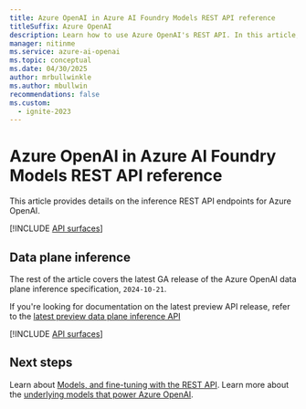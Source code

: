 ```yaml
---
title: Azure OpenAI in Azure AI Foundry Models REST API reference
titleSuffix: Azure OpenAI
description: Learn how to use Azure OpenAI's REST API. In this article, you learn about authorization options,  how to structure a request and receive a response.
manager: nitinme
ms.service: azure-ai-openai
ms.topic: conceptual
ms.date: 04/30/2025
author: mrbullwinkle 
ms.author: mbullwin
recommendations: false
ms.custom:
  - ignite-2023
---
```


# Azure OpenAI in Azure AI Foundry Models REST API reference

This article provides details on the inference REST API endpoints for Azure OpenAI.

[!INCLUDE [API surfaces](./includes/api-surface.md)]

## Data plane inference

The rest of the article covers the latest GA release of the Azure OpenAI data plane inference specification, `2024-10-21`.

If you're looking for documentation on the latest preview API release, refer to the [latest preview data plane inference API](./reference-preview.md)

[!INCLUDE [API surfaces](./includes/api-versions/latest-inference.md)]

## Next steps

Learn about [Models, and fine-tuning with the REST API](/rest/api/azureopenai/fine-tuning).
Learn more about the [underlying models that power Azure OpenAI](./concepts/models.md).
